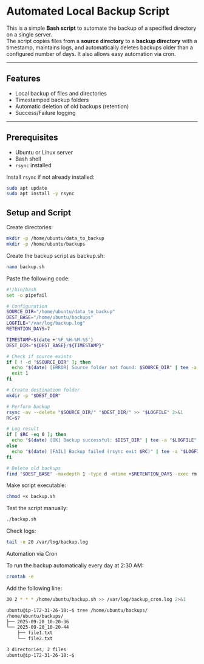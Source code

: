 # Automated Local Backup Script

This is a simple **Bash script** to automate the backup of a specified directory on a single server.  
The script copies files from a **source directory** to a **backup directory** with a timestamp, maintains logs, and automatically deletes backups older than a configured number of days. It also allows easy automation via cron.

---

## Features
- Local backup of files and directories
- Timestamped backup folders
- Automatic deletion of old backups (retention)
- Success/Failure logging

---

## Prerequisites
- Ubuntu or Linux server
- Bash shell
- `rsync` installed

Install `rsync` if not already installed:
```bash
sudo apt update
sudo apt install -y rsync
```
## Setup and Script

Create directories:
```bash
mkdir -p /home/ubuntu/data_to_backup
mkdir -p /home/ubuntu/backups
```

Create the backup script as backup.sh:
```bash
nano backup.sh
```

Paste the following code:
```bash
#!/bin/bash
set -o pipefail

# Configuration
SOURCE_DIR="/home/ubuntu/data_to_backup"
DEST_BASE="/home/ubuntu/backups"
LOGFILE="/var/log/backup.log"
RETENTION_DAYS=7

TIMESTAMP=$(date +'%F_%H-%M-%S')
DEST_DIR="${DEST_BASE}/${TIMESTAMP}"

# Check if source exists
if [ ! -d "$SOURCE_DIR" ]; then
  echo "$(date) [ERROR] Source folder not found: $SOURCE_DIR" | tee -a "$LOGFILE"
  exit 1
fi

# Create destination folder
mkdir -p "$DEST_DIR"

# Perform backup
rsync -av --delete "$SOURCE_DIR/" "$DEST_DIR/" >> "$LOGFILE" 2>&1
RC=$?

# Log result
if [ $RC -eq 0 ]; then
  echo "$(date) [OK] Backup successful: $DEST_DIR" | tee -a "$LOGFILE"
else
  echo "$(date) [FAIL] Backup failed (rsync exit $RC)" | tee -a "$LOGFILE"
fi

# Delete old backups
find "$DEST_BASE" -maxdepth 1 -type d -mtime +$RETENTION_DAYS -exec rm -rf {} \; >> "$LOGFILE" 2>&1
```

Make script executable:
```bash
chmod +x backup.sh
```

Test the script manually:
```bash
./backup.sh
```

Check logs:
```bash
tail -n 20 /var/log/backup.log
```
Automation via Cron

To run the backup automatically every day at 2:30 AM:
```bash
crontab -e
```

Add the following line:
```bash
30 2 * * * /home/ubuntu/backup.sh >> /var/log/backup_cron.log 2>&1
```
```bash
ubuntu@ip-172-31-26-18:~$ tree /home/ubuntu/backups/
/home/ubuntu/backups/
├── 2025-09-20_10-20-36
└── 2025-09-20_10-20-44
    ├── file1.txt
    └── file2.txt

3 directories, 2 files
ubuntu@ip-172-31-26-18:~$
```
